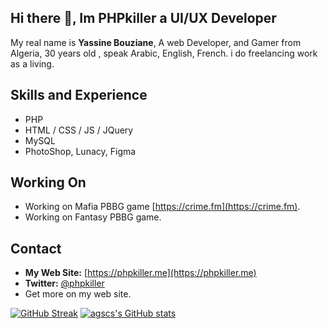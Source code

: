 ## Hi there 👋, Im PHPkiller a UI/UX Developer

My real name is **Yassine Bouziane**, A web Developer, and Gamer from Algeria, 30 years old , speak Arabic, English, French.
i do freelancing work as a living.

## Skills and Experience

- PHP
- HTML / CSS / JS / JQuery
- MySQL
- PhotoShop, Lunacy, Figma

## Working On

- Working on Mafia PBBG game [https://crime.fm](https://crime.fm).
- Working on Fantasy PBBG game.

## Contact

- **My Web Site:** [https://phpkiller.me](https://phpkiller.me)  
- **Twitter:** [@phpkiller](https://twitter.com/phpkiller)
- Get more on my web site.


[![GitHub Streak](https://streak-stats.demolab.com?user=agscs&theme=github-dark-blue&mode=weekly&type=png)](https://git.io/streak-stats)
[![agscs's GitHub stats](https://github-readme-stats.vercel.app/api?username=agscs&theme=tokyonight)](https://github.com/anuraghazra/github-readme-stats)
